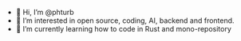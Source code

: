 - 👋 Hi, I’m @phturb
- 👀 I’m interested in open source, coding, AI, backend and frontend.
- 🌱 I’m currently learning how to code in Rust and mono-repository

<!---
phturb/phturb is a ✨ special ✨ repository because its `README.md` (this file) appears on your GitHub profile.
You can click the Preview link to take a look at your changes.
--->

